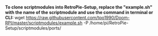 **To clone scriptmodules into RetroPie-Setup, replace the "example.sh" with the name of the scriptmodule and use the command in terminal or CLI:**
wget https://raw.githubusercontent.com/tpo1990/Doom-RPI/master/scriptmodules/example.sh -P /home/pi/RetroPie-Setup/scriptmodules/ports/
